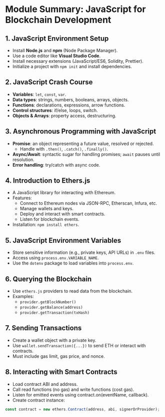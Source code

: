 # Module Summary: JavaScript for Blockchain Development

## 1. JavaScript Environment Setup

- Install **Node.js** and **npm** (Node Package Manager).
- Use a code editor like **Visual Studio Code**.
- Install necessary extensions (JavaScript/ES6, Solidity, Prettier).
- Initialize a project with `npm init` and install dependencies.

## 2. JavaScript Crash Course

- **Variables**: `let`, `const`, `var`.
- **Data types**: strings, numbers, booleans, arrays, objects.
- **Functions**: declarations, expressions, arrow functions.
- **Control structures**: if/else, loops, switch.
- **Objects & Arrays**: property access, destructuring.

## 3. Asynchronous Programming with JavaScript

- **Promise**: an object representing a future value, resolved or rejected.
  - Handle with `.then()`, `.catch()`, `.finally()`.
- **Async/Await**: syntactic sugar for handling promises; `await` pauses until resolution.
- **Error handling**: try/catch with async code.

## 4. Introduction to Ethers.js

- A JavaScript library for interacting with Ethereum.
- Features:
  - Connect to Ethereum nodes via JSON-RPC, Etherscan, Infura, etc.
  - Manage wallets and keys.
  - Deploy and interact with smart contracts.
  - Listen for blockchain events.
- Installation: `npm install ethers`.

## 5. JavaScript Environment Variables

- Store sensitive information (e.g., private keys, API URLs) in `.env` files.
- Access using `process.env.VARIABLE_NAME`.
- Use the `dotenv` package to load variables into `process.env`.

## 6. Querying the Blockchain

- Use `ethers.js` providers to read data from the blockchain.
- Examples:
  - `provider.getBlockNumber()`
  - `provider.getBalance(address)`
  - `provider.getTransaction(txHash)`

## 7. Sending Transactions

- Create a wallet object with a private key.
- Use `wallet.sendTransaction({...})` to send ETH or interact with contracts.
- Must include gas limit, gas price, and nonce.

## 8. Interacting with Smart Contracts

- Load contract ABI and address.
- Call read functions (no gas) and write functions (cost gas).
- Listen for emitted events using contract.on(eventName, callback).
- Create contract instance:

```js
const contract = new ethers.Contract(address, abi, signerOrProvider);
```
